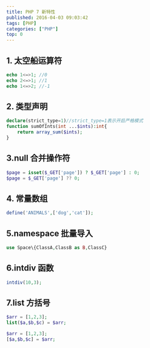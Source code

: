 ```yaml
---
title: PHP 7 新特性
published: 2016-04-03 09:03:42
tags: [PHP]
categories: ["PHP"]
top: 0
---
```


## 1. 太空船运算符

``` php
echo 1<=>1; //0
echo 2<=>1; //1
echo 1<=>2; //-1
```

## 2. 类型声明

``` php
declare(strict_type=1)//strict_type=1表示开启严格模式
function sumOfInts(int ...$ints):int{
    return array_sum($ints);
}
```

## 3.null 合并操作符

``` php
$page = isset($_GET['page']) ? $_GET['page'] : 0;
$page = $_GET['page'] ?? 0;
```

## 4. 常量数组

``` php
define('ANIMALS',['dog','cat']);
```

## 5.namespace 批量导入

``` php
use Space\{ClassA,ClassB as B,ClassC}
```

## 6.intdiv 函数

``` php
intdiv(10,3);
```

## 7.list 方括号

``` php
$arr = [1,2,3];
list($a,$b,$c) = $arr;

$arr = [1,2,3];
[$a,$b,$c] = $arr;
```
